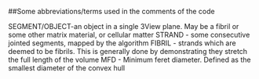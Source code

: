




##Some abbreviations/terms used in the comments of the code

SEGMENT/OBJECT-an object in a single 3View plane. May be a fibril or some other matrix material, or cellular matter
STRAND - some consecutive jointed segments, mapped by the algorithm
FIBRIL - strands which are deemed to be fibrils. This is generally done by demonstrating they stretch the full length of the volume
MFD - Minimum feret diameter. Defined as the smallest diameter of the convex hull
